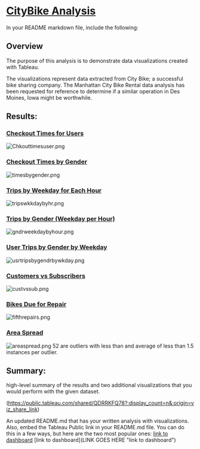 # [CityBike Analysis](https://public.tableau.com/shared/QDRRKFQ78?:display_count=n&:origin=viz_share_link)

In your README markdown file, include the following:

## Overview
The purpose of this analysis is to demonstrate data visualizations created with Tableau.

The visualizations represent data extracted from City Bike; a successful bike sharing company. The Manhattan City Bike Rental data analysis has been requested for reference to determine if a similar operation in Des Moines, Iowa might be worthwhile.



## Results:

### [Checkout Times for Users](https://public.tableau.com/shared/3SHCW28QH?:display_count=n&:origin=viz_share_link)
![Chkouttimesuser.png](./Resources/Chkouttimesuser.png)



### [Checkout Times by Gender](https://public.tableau.com/shared/SXWK273FS?:display_count=n&:origin=viz_share_link)
![timesbygender.png](./Resources/timesbygender.png)


### [Trips by Weekday for Each Hour](https://public.tableau.com/shared/D7RD7Q9TC?:display_count=n&:origin=viz_share_link)
![tripswkkdaybyhr.png](./Resources/tripswkkdaybyhr.png)


### [Trips by Gender (Weekday per Hour)](https://public.tableau.com/shared/RF3TQ6GT7?:display_count=n&:origin=viz_share_link)
![gndrweekdaybyhour.png](./Resources/gndrweekdaybyhour.png)


### [User Trips by Gender by Weekday](https://public.tableau.com/shared/RP48RCSFJ?:display_count=n&:origin=viz_share_link)
![usrtripsbygendrbywkday.png](./Resources/usrtripsbygendrbywkday.png)


### [Customers vs Subscribers](https://public.tableau.com/views/CityBike_16367531669280/CityBikeStory?:language=en-US&publish=yes&:display_count=n&:origin=viz_share_link)
![custvssub.png](./Resources/custvssub.png)



### [Bikes Due for Repair](https://public.tableau.com/shared/73WNZHGHW?:display_count=n&:origin=viz_share_link)
![fifthrepairs.png](./Resources/fifthrepairs.png)


### [Area Spread](https://public.tableau.com/shared/MXX2R3BJ8?:display_count=n&:origin=viz_share_link)
![areaspread.png](./Resources/areaspread.png)
52 are outliers with less than and average of less than 1.5 instances per outlier.



## Summary:
high-level summary of the results and two additional visualizations that you would perform with the given dataset.





(https://public.tableau.com/shared/QDRRKFQ78?:display_count=n&:origin=viz_share_link)


An updated README.md that has your written analysis with visualizations. Also, embed the Tableau Public link in your README.md file. You can do this in a few ways, but here are the two most popular ones:
[link to dashboard](https://public.tableau.com/shared/QDRRKFQ78?:display_count=n&:origin=viz_share_link)
[link to dashboard](LINK GOES HERE "link to dashboard")
